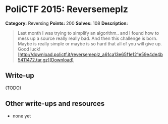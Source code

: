 # PoliCTF 2015: Reversemeplz

**Category:** Reversing
**Points:** 200
**Solves:** 108
**Description:**

> Last month I was trying to simplify an algorithm.. and I found how to mess up a source really really bad. And then this challenge is born. Maybe is really simple or maybe is so hard that all of you will give up. Good luck!
> [http://download.polictf.it/reversemeplz_a61ca13e65f1e121e59e4de4b5411472.tar.gz](Download)

## Write-up

(TODO)

## Other write-ups and resources

* none yet
